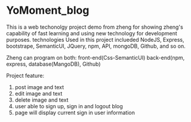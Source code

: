 # YoMoment_blog
This is a web techonolgy project demo from zheng for showing zheng's capability of fast learning  and using new  technology for development purposes.  technologies Used in this project inclueded NodeJS, Express, bootstrape, SemanticUI, JQuery, npm, API, mongoDB, Github, and so on. 

Zheng can program on both:
front-end(Css-SemanticUI)
back-end(npm, express, database(MangoDB), Github)

Project feature: 
1. post image and text
2. edit image and text
3. delete image and text
4. user able to sign up, sign in and logout blog
5. page will display current sign in user information